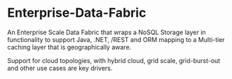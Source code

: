 # Enterprise-Data-Fabric
An Enterprise Scale Data Fabric that wraps a NoSQL Storage layer in functionality to support Java, .NET, /REST and ORM mapping to a Multi-tier caching layer that is geographically aware. 

Support for cloud topologies, with hybrid cloud, grid scale, grid-burst-out and other use cases are key drivers.
